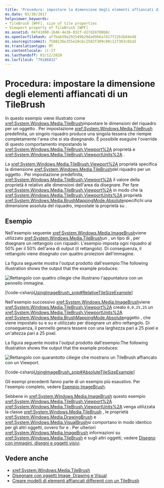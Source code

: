 ```yaml
---
title: 'Procedura: impostare la dimensione degli elementi affiancati di un TileBrush'
ms.date: 03/30/2017
helpviewer_keywords:
- TileBrush [WPF], size of tile properties
- Viewport property of TileBrush [WPF]
ms.assetid: 04f41090-1b46-4e36-832f-d27d28708b8c
ms.openlocfilehash: af7bab59a292549b29dad9b6a7417f22b1b84e48
ms.sourcegitcommit: 7588136e355e10cbc2582f389c90c127363c02a5
ms.translationtype: MT
ms.contentlocale: it-IT
ms.lasthandoff: 03/12/2020
ms.locfileid: "79186832"
---
```

# <a name="how-to-set-the-tile-size-for-a-tilebrush"></a>Procedura: impostare la dimensione degli elementi affiancati di un TileBrush

In questo esempio viene illustrato come <xref:System.Windows.Media.TileBrush>impostare le dimensioni del riquadro per un oggetto . Per impostazione <xref:System.Windows.Media.TileBrush> predefinita, un singolo riquadro produce una singola tessera che riempie completamente l'area che si sta disegnando. È possibile eseguire l'override di questo comportamento impostando le <xref:System.Windows.Media.TileBrush.Viewport%2A> proprietà e <xref:System.Windows.Media.TileBrush.ViewportUnits%2A> .

La <xref:System.Windows.Media.TileBrush.Viewport%2A> proprietà specifica la dimensione <xref:System.Windows.Media.TileBrush>del riquadro per un oggetto . Per impostazione predefinita, <xref:System.Windows.Media.TileBrush.Viewport%2A> il valore della proprietà è relativo alle dimensioni dell'area da disegnare. Per fare <xref:System.Windows.Media.TileBrush.Viewport%2A> in modo che la <xref:System.Windows.Media.TileBrush.ViewportUnits%2A> proprietà <xref:System.Windows.Media.BrushMappingMode.Absolute>specifichi una dimensione assoluta del riquadro, impostate la proprietà su .

## <a name="example"></a>Esempio

Nell'esempio seguente <xref:System.Windows.Media.ImageBrush>viene utilizzato <xref:System.Windows.Media.TileBrush>un , un tipo di , per disegnare un rettangolo con riquadri. L'esempio imposta ogni riquadro al 50% per il 50% dell'area di output (il rettangolo). Di conseguenza, il rettangolo viene disegnato con quattro proiezioni dell'immagine.

La figura seguente mostra l'output prodotto dall'esempio:The following illustration shows the output that the example produces:

![Rettangolo con quattro ciliegie che illustrano l'appuntatura con un pennello immagine.](./media/how-to-set-the-tile-size-for-a-tilebrush/rectangle-tile-image-brush.png)

[!code-csharp[UsingImageBrush_snip#RelativeTileSizeExample](~/samples/snippets/csharp/VS_Snippets_Wpf/UsingImageBrush_snip/CSharp/TileSizeExample.cs#relativetilesizeexample)]

Nell'esempio successivo <xref:System.Windows.Media.ImageBrush>viene <xref:System.Windows.Media.TileBrush.Viewport%2A> creato `0,0,25,25` un <xref:System.Windows.Media.TileBrush.ViewportUnits%2A> <xref:System.Windows.Media.BrushMappingMode.Absolute>oggetto , che viene impostato su e su e utilizzato per disegnare un altro rettangolo. Di conseguenza, il pennello genera tessere con una larghezza pari a 25 pixel e un'altezza pari a 25 pixel.

La figura seguente mostra l'output prodotto dall'esempio:The following illustration shows the output that the example produces:

![Rettangolo con quarantotto ciliegie che mostrano un TileBrush affiancato con un Viewport.](./media/how-to-set-the-tile-size-for-a-tilebrush/25-x-25-viewport-tilebrush.png)

[!code-csharp[UsingImageBrush_snip#AbsoluteTileSizeExample](~/samples/snippets/csharp/VS_Snippets_Wpf/UsingImageBrush_snip/CSharp/TileSizeExample.cs#absolutetilesizeexample)]

Gli esempi precedenti fanno parte di un esempio più esaustivo. Per l'esempio completo, vedere [Esempio ImageBrush](https://github.com/Microsoft/WPF-Samples/tree/master/Graphics/ImageBrush).

Sebbene in <xref:System.Windows.Media.ImageBrush> questo esempio <xref:System.Windows.Media.TileBrush.Viewport%2A> <xref:System.Windows.Media.TileBrush.ViewportUnits%2A> venga utilizzata la classe <xref:System.Windows.Media.TileBrush> , le proprietà <xref:System.Windows.Media.DrawingBrush> e <xref:System.Windows.Media.VisualBrush>si comportano in modo identico per gli altri oggetti, ovvero for e . Per ulteriori <xref:System.Windows.Media.ImageBrush> informazioni su <xref:System.Windows.Media.TileBrush> e sugli altri oggetti, vedere [Disegno con immagini, disegni e oggetti visivi](painting-with-images-drawings-and-visuals.md).

## <a name="see-also"></a>Vedere anche

- <xref:System.Windows.Media.TileBrush>
- [Disegnare con oggetti Image, Drawing e Visual](painting-with-images-drawings-and-visuals.md)
- [Creare modelli di elementi affiancati differenti con un TileBrush](how-to-create-different-tile-patterns-with-a-tilebrush.md)
